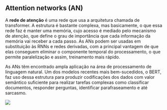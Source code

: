 ## Attention networks (AN)

A **rede de atenção** é uma rede que usa a arquitetura chamada de transformer. A estrutura é bastante complexa, mas basicamente, o que essa rede faz é manter uma memória, cujo acesso é mediado pelo mecanismo de atenção, que define o grau de importância que cada informação da memória vai receber a cada passo. As ANs podem ser usadas em substituição às RNNs e redes derivadas, com a principal vantagem de que elas conseguem eliminar o componente temporal do processamento, o que permite paralelização e assim, treinamento mais rápido.

As ANs têm encontrado ampla aplicação na área de processamento de linguagem natural. Um dos modelos recentes mais bem-sucedidos, o BERT, faz uso dessa estrutura para produzir codificações dos dados com valor semântico suficiente para realizar tarefas complexas como classificar documentos, responder perguntas, identificar parafraseamento e até sarcasmo.

![](https://cdn.shortpixel.ai/spai/w_336+q_+ret_img+to_webp/https://www.asimovinstitute.org/wp-content/uploads/2019/04/AN.png)